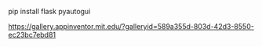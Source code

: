 pip install flask pyautogui

https://gallery.appinventor.mit.edu/?galleryid=589a355d-803d-42d3-8550-ec23bc7ebd81
